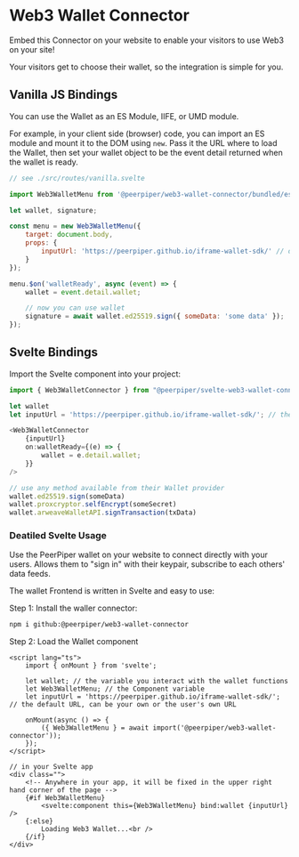 # Web3 Wallet Connector

Embed this Connector on your website to enable your visitors to use Web3 on your site!

Your visitors get to choose their wallet, so the integration is simple for you.

## Vanilla JS Bindings

You can use the Wallet as an ES Module, IIFE, or UMD module.

For example, in your client side (browser) code, you can import an ES module and mount it to the DOM using `new`. Pass it the URL where to load the Wallet, then set your wallet object to be the event detail returned when the wallet is ready.

```js
// see ./src/routes/vanilla.svelte

import Web3WalletMenu from '@peerpiper/web3-wallet-connector/bundled/es/Web3WalletMenu.svelte.js';

let wallet, signature;

const menu = new Web3WalletMenu({
	target: document.body,
	props: {
		inputUrl: 'https://peerpiper.github.io/iframe-wallet-sdk/' // default
	}
});

menu.$on('walletReady', async (event) => {
	wallet = event.detail.wallet;

	// now you can use wallet
	signature = await wallet.ed25519.sign({ someData: 'some data' });
});
```

## Svelte Bindings

Import the Svelte component into your project:

```js
import { Web3WalletConnector } from "@peerpiper/svelte-web3-wallet-connector"

let wallet
let inputUrl = 'https://peerpiper.github.io/iframe-wallet-sdk/'; // the default URL, can be anywhere

<Web3WalletConnector
	{inputUrl}
	on:walletReady={(e) => {
		wallet = e.detail.wallet;
	}}
/>

// use any method available from their Wallet provider
wallet.ed25519.sign(someData)
wallet.proxcryptor.selfEncrypt(someSecret)
wallet.arweaveWalletAPI.signTransaction(txData)

```

### Deatiled Svelte Usage

Use the PeerPiper wallet on your website to connect directly with your users. Allows them to "sign in" with their keypair, subscribe to each others' data feeds.

The wallet Frontend is written in Svelte and easy to use:

Step 1: Install the waller connector:

```bash
npm i github:@peerpiper/web3-wallet-connector
```

Step 2: Load the Wallet component

```svelte
<script lang="ts">
	import { onMount } from 'svelte';

	let wallet; // the variable you interact with the wallet functions
	let Web3WalletMenu; // the Component variable
	let inputUrl = 'https://peerpiper.github.io/iframe-wallet-sdk/'; // the default URL, can be your own or the user's own URL

	onMount(async () => {
		({ Web3WalletMenu } = await import('@peerpiper/web3-wallet-connector'));
	});
</script>

// in your Svelte app
<div class="">
	<!-- Anywhere in your app, it will be fixed in the upper right hand corner of the page -->
	{#if Web3WalletMenu}
		<svelte:component this={Web3WalletMenu} bind:wallet {inputUrl} />
	{:else}
		Loading Web3 Wallet...<br />
	{/if}
</div>
```

